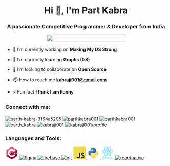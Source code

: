 <h1 align="center">Hi 👋, I'm Part Kabra</h1>
<h3 align="center">A passionate Competitive Programmer & Developer from India</h3>

<div align = "center">
  <img src = "https://c.tenor.com/NOYF3f82b_gAAAAC/programmer.gif" width = "70%" height = "60%" align = "center"/>
</div>

- 🔭 I’m currently working on **Making My DS Strong**

- 🌱 I’m currently learning **Graphs (DS)**

- 👯 I’m looking to collaborate on **Open Source**

- 📫 How to reach me **kabraji001@gmail.com**

- ⚡ Fun fact **I think I am Funny**

<h3 align="left">Connect with me:</h3>
<p align="left">
<a href="https://linkedin.com/in/parth-kabra-3164a5205" target="blank"><img align="center" src="https://raw.githubusercontent.com/rahuldkjain/github-profile-readme-generator/master/src/images/icons/Social/linked-in-alt.svg" alt="parth-kabra-3164a5205" height="30" width="40" /></a>
<a href="https://www.codechef.com/users/parthkabra001" target="blank"><img align="center" src="https://cdn.jsdelivr.net/npm/simple-icons@3.1.0/icons/codechef.svg" alt="parthkabra001" height="30" width="40" /></a>
<a href="https://www.hackerrank.com/parthkabra001" target="blank"><img align="center" src="https://raw.githubusercontent.com/rahuldkjain/github-profile-readme-generator/master/src/images/icons/Social/hackerrank.svg" alt="parthkabra001" height="30" width="40" /></a>
<a href="https://codeforces.com/profile/parth_kabra" target="blank"><img align="center" src="https://raw.githubusercontent.com/rahuldkjain/github-profile-readme-generator/master/src/images/icons/Social/codeforces.svg" alt="parth_kabra" height="30" width="40" /></a>
<a href="https://www.leetcode.com/kabraji001" target="blank"><img align="center" src="https://raw.githubusercontent.com/rahuldkjain/github-profile-readme-generator/master/src/images/icons/Social/leet-code.svg" alt="kabraji001" height="30" width="40" /></a>
<a href="https://auth.geeksforgeeks.org/user/kabraji001/profile" target="blank"><img align="center" src="https://raw.githubusercontent.com/rahuldkjain/github-profile-readme-generator/master/src/images/icons/Social/geeks-for-geeks.svg" alt="kabraji001/profile" height="30" width="40" /></a>
</p>

<h3 align="left">Languages and Tools:</h3>
<p align="left"> <a href="https://www.w3schools.com/cpp/" target="_blank" rel="noreferrer"> <img src="https://raw.githubusercontent.com/devicons/devicon/master/icons/cplusplus/cplusplus-original.svg" alt="cplusplus" width="40" height="40"/> </a> <a href="https://www.figma.com/" target="_blank" rel="noreferrer"> <img src="https://www.vectorlogo.zone/logos/figma/figma-icon.svg" alt="figma" width="40" height="40"/> </a> <a href="https://firebase.google.com/" target="_blank" rel="noreferrer"> <img src="https://www.vectorlogo.zone/logos/firebase/firebase-icon.svg" alt="firebase" width="40" height="40"/> </a> <a href="https://git-scm.com/" target="_blank" rel="noreferrer"> <img src="https://www.vectorlogo.zone/logos/git-scm/git-scm-icon.svg" alt="git" width="40" height="40"/> </a> <a href="https://developer.mozilla.org/en-US/docs/Web/JavaScript" target="_blank" rel="noreferrer"> <img src="https://raw.githubusercontent.com/devicons/devicon/master/icons/javascript/javascript-original.svg" alt="javascript" width="40" height="40"/> </a> <a href="https://www.python.org" target="_blank" rel="noreferrer"> <img src="https://raw.githubusercontent.com/devicons/devicon/master/icons/python/python-original.svg" alt="python" width="40" height="40"/> </a> <a href="https://reactjs.org/" target="_blank" rel="noreferrer"> <img src="https://raw.githubusercontent.com/devicons/devicon/master/icons/react/react-original-wordmark.svg" alt="react" width="40" height="40"/> </a> <a href="https://reactnative.dev/" target="_blank" rel="noreferrer"> <img src="https://reactnative.dev/img/header_logo.svg" alt="reactnative" width="40" height="40"/> </a> </p>
